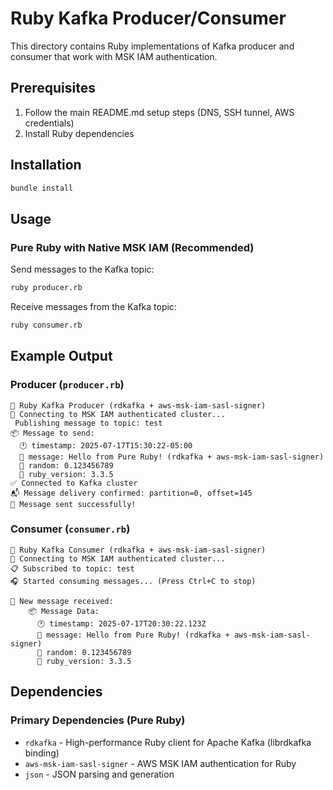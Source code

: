 # Ruby Kafka Producer/Consumer

This directory contains Ruby implementations of Kafka producer and consumer that work with MSK IAM authentication.

## Prerequisites

1. Follow the main README.md setup steps (DNS, SSH tunnel, AWS credentials)
2. Install Ruby dependencies

## Installation

```bash
bundle install
```

## Usage

### Pure Ruby with Native MSK IAM (Recommended)

Send messages to the Kafka topic:

```bash
ruby producer.rb
```

Receive messages from the Kafka topic:

```bash
ruby consumer.rb
```

## Example Output

### Producer (`producer.rb`)

```
🚀 Ruby Kafka Producer (rdkafka + aws-msk-iam-sasl-signer)
📡 Connecting to MSK IAM authenticated cluster...
 Publishing message to topic: test
📦 Message to send:
  🕐 timestamp: 2025-07-17T15:30:22-05:00
  💬 message: Hello from Pure Ruby! (rdkafka + aws-msk-iam-sasl-signer)
  🎲 random: 0.123456789
  💎 ruby_version: 3.3.5
✅ Connected to Kafka cluster
📬 Message delivery confirmed: partition=0, offset=145
🎉 Message sent successfully!
```

### Consumer (`consumer.rb`)

```
🚀 Ruby Kafka Consumer (rdkafka + aws-msk-iam-sasl-signer)
📡 Connecting to MSK IAM authenticated cluster...
📋 Subscribed to topic: test
🎧 Started consuming messages... (Press Ctrl+C to stop)

📨 New message received:
    📦 Message Data:
      🕐 timestamp: 2025-07-17T20:30:22.123Z
      💬 message: Hello from Pure Ruby! (rdkafka + aws-msk-iam-sasl-signer)
      🎲 random: 0.123456789
      💎 ruby_version: 3.3.5
```

## Dependencies

### Primary Dependencies (Pure Ruby)

- `rdkafka` - High-performance Ruby client for Apache Kafka (librdkafka binding)
- `aws-msk-iam-sasl-signer` - AWS MSK IAM authentication for Ruby
- `json` - JSON parsing and generation
